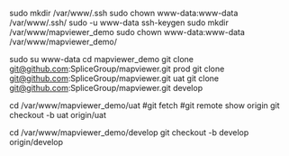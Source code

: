 sudo mkdir /var/www/.ssh
sudo chown www-data:www-data /var/www/.ssh/
sudo -u www-data ssh-keygen
sudo mkdir /var/www/mapviewer_demo
sudo chown www-data:www-data /var/www/mapviewer_demo/

sudo su www-data
cd mapviewer_demo
git clone git@github.com:SpliceGroup/mapviewer.git prod
git clone git@github.com:SpliceGroup/mapviewer.git uat
git clone git@github.com:SpliceGroup/mapviewer.git develop

cd /var/www/mapviewer_demo/uat
#git fetch
#git remote show origin
git checkout -b uat origin/uat

cd /var/www/mapviewer_demo/develop
git checkout -b develop origin/develop
